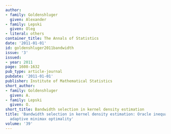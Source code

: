 ```yaml
---
author:
- family: Goldenshluger
  given: Alexander
- family: Lepski
  given: Oleg
- literal: others
container_title: The Annals of Statistics
date: '2011-01-01'
id: goldenshluger2011bandwidth
issue: '3'
issued:
- year: 2011
page: 1608-1632
pub_type: article-journal
pubdate: '2011-01-01'
publisher: Institute of Mathematical Statistics
short_author:
- family: Goldenshluger
  given: A.
- family: Lepski
  given: O.
short_title: Bandwidth selection in kernel density estimation
title: 'Bandwidth selection in kernel density estimation: Oracle inequalities and
  adaptive minimax optimality'
volume: '39'
---
```

